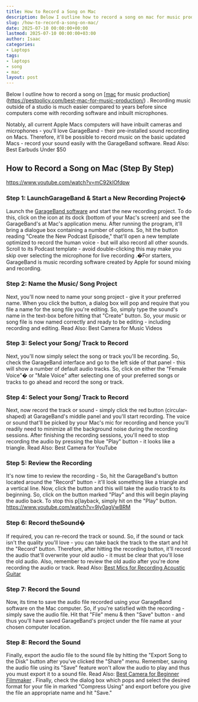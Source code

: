 ```yaml
---
title: How to Record a Song on Mac
description: Below I outline how to record a song on mac for music productionhttpspestpolicy.combest-mac-for-music-production . Recording music outside of a studio is much...
slug: /how-to-record-a-song-on-mac/
date: 2025-07-10 00:00:00+00:00
lastmod: 2025-07-10 00:00:00+03:00
author: Isaac
categories:
- Laptops
tags:
- laptops
- song
- mac
layout: post
---
```

Below I outline how to record a song on
[[mac](https://pestpolicy.com/best-mac-for-music-production/) for music production](https://pestpolicy.com/best-mac-for-music-production/)
. Recording music outside of a studio is much easier compared to years before since computers come with recording software and inbuilt microphones.

Notably, all current Apple Macs computers will have inbuilt cameras and microphones - you'll love GarageBand - their pre-installed sound recording on Macs.
Therefore, it'll be possible to record music on the basic updated Macs - record your sound easily with the GarageBand software.
Read Also:
Best Earbuds Under $50
## How to Record a Song on Mac (Step By Step)
https://www.youtube.com/watch?v=mC92kIOfdpw
### Step 1: Launch**GarageBand & Start a New Recording Project�**
Launch the
[GarageBand software](https://mediacommons.psu.edu/2017/04/30/starting-a-new-podcast-project-in-garageband/)
and start the new recording project. To do this, click on the icon at its dock (bottom of your Mac's screen) and see the GarageBand's at Mac's application menu. After running the program, it'll bring a dialogue box containing a number of options.
So, hit the button reading "Create the New Podcast Episode," that'll open a new template optimized to record the human voice - but will also record all other sounds.
Scroll to its Podcast template - avoid double-clicking this may make you skip over selecting the
microphone for live recording
.�For starters, GarageBand is music recording software created by Apple for sound mixing and recording.
### Step 2: Name the Music/ Song Project
Next, you'll now need to name your song project - give it your preferred name. When you click the button, a dialog box will pop and require that you file a name for the song file you're editing.
So, simply type the sound's name in the text-box before hitting that "Create" button. So, your music or song file is now named correctly and ready to be editing - including recording and editing.
Read Also:
Best Camera for Music Videos
### Step 3: Select your Song/ Track to Record
Next, you'll now simply select the song or track you'll be recording. So, check the GarageBand interface and go to the left side of that panel - this will show a number of default audio tracks.
So, click on either the "Female Voice"� or "Male Voice" after selecting one of your preferred songs or tracks to go ahead and record the song or track.
### Step 4: Select your Song/ Track to Record
Next, now record the track or sound - simply click the red button (circular-shaped) at GarageBand's middle panel and you'll start recording.
The voice or sound that'll be picked by your Mac's mic for recording and hence you'll readily need to minimize all the background noise during the recording sessions.
After finishing the recording sessions, you'll need to stop recording the audio by pressing the blue "Play" button - it looks like a triangle.
Read Also:
Best Camera for YouTube
### Step 5: Review the Recording
It's now time to review the recording - So, hit the GarageBand's button located around the "Record" button - it'll look something like a triangle and a vertical line.
Now, click the button and this will take the audio track to its beginning. So, click on the button marked "Play" and this will begin playing the audio back. To stop this p[layback, simply hit on the "Play" button.
https://www.youtube.com/watch?v=9ly0agVwBRM
### Step 6: Record the**Sound�**
If required, you can re-record the track or sound. So, if the sound or tack isn't the quality you'll love - you can take back the track to the start and hit the "Record" button.
Therefore, after hitting the recording button, it'll record the audio that'll overwrite your old audio - it must be clear that you'll lose the old audio. Also, remember to review the old audio after you're done recording the audio or track.
Read Also:
[Best Mics for Recording Acoustic Guitar](https://pestpolicy.com/best-mics-for-recording-acoustic-guitar/)
### Step 7: Record the Sound
Now, its time to save the audio file recorded using your GarageBand software on the Mac computer. So, if you're satisfied with the recording - simply save the audio file.
Hit that "File" menu & then "Save" button - and thus you'll have saved GarageBand's project under the file name at your chosen computer location.
### Step 8: Record the Sound
Finally, export the audio file to the sound file by hitting the "Export Song to the Disk" button after you've clicked the "Share" menu.
Remember, saving the audio file using its "Save" feature won't allow the audio to play and thus you must export it to a sound file. Read Also:
[Best Camera for Beginner Filmmaker](https://pestpolicy.com/best-camera-for-beginner-filmmaker/)
.
Finally, check the dialog box which pops and select the desired format for your file in marked "Compress Using" and export before you give the file an appropriate name and hit "Save."